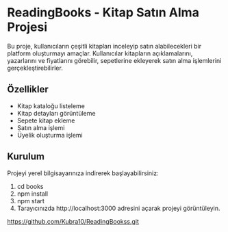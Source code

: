 # ReadingBooks - Kitap Satın Alma Projesi

Bu proje, kullanıcıların çeşitli kitapları inceleyip satın alabilecekleri bir platform oluşturmayı amaçlar. Kullanıcılar kitapların açıklamalarını, yazarlarını ve fiyatlarını görebilir, sepetlerine ekleyerek satın alma işlemlerini gerçekleştirebilirler.

## Özellikler
- Kitap kataloğu listeleme
- Kitap detayları görüntüleme
- Sepete kitap ekleme
- Satın alma işlemi
- Üyelik oluşturma işlemi

## Kurulum

Projeyi yerel bilgisayarınıza indirerek başlayabilirsiniz:

1. cd books
2. npm install
3. npm start
4. Tarayıcınızda http://localhost:3000 adresini açarak projeyi görüntüleyin.

https://github.com/Kubra10/ReadingBookss.git

